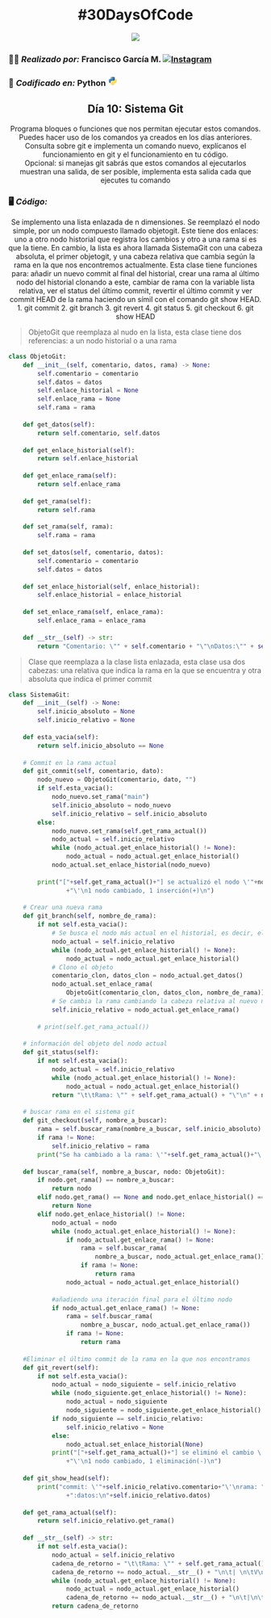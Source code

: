 
<h1 align="center">#30DaysOfCode</h1>

<p align="center"><img src="https://media.giphy.com/media/WUlplcMpOCEmTGBtBW/giphy.gif" width="100"></p>

### 👷‍♂️ *Realizado por:* Francisco García M.  <a href="https://www.instagram.com/edenigma/" target="_blank"><img src="https://upload.wikimedia.org/wikipedia/commons/thumb/e/e7/Instagram_logo_2016.svg/768px-Instagram_logo_2016.svg.png" title="Instagram" alt="Instagram" width="20" height="20"/></a>&nbsp;

### 🎲 *Codificado en:* Python <img src="https://github.com/devicons/devicon/blob/master/icons/python/python-original.svg" title="Python" alt="Python" width="20" height="20"/>&nbsp;


<h2 align="center">Día 10: Sistema Git</h2>
<p align="center" >Programa bloques o funciones que nos permitan ejecutar estos comandos. Puedes hacer uso de los comandos ya creados en los días anteriores.<br>
Consulta sobre git e implementa un comando nuevo, explícanos el funcionamiento en git y el funcionamiento en tu código.<br>
Opcional: si manejas git sabrás que estos comandos al ejecutarlos muestran una salida, de ser posible, implementa esta salida cada que ejecutes tu comando
</p>

### 🖥️ *Código:*

<p align="center">Se implemento una lista enlazada de n dimensiones. Se reemplazó el nodo simple, por un nodo compuesto llamado objetogit. Este tiene dos enlaces: uno a otro nodo historial que registra los cambios y otro a una rama si es que la tiene. En cambio, la lista es ahora llamada SistemaGit con una cabeza absoluta, el primer objetogit, y una cabeza relativa que cambia según la rama en la que nos encontremos actualmente. Esta clase tiene funciones para: añadir un nuevo commit al final del historial, crear una rama al último nodo del historial clonando a este, cambiar de rama con la variable lista relativa, ver el status del último commit, revertir el último commit y ver commit HEAD de la rama haciendo un símil con el comando git show HEAD. 
1. git commit
2. git branch
3. git revert
4. git status
5. git checkout
6. git show HEAD
</p>

>ObjetoGit que reemplaza al nudo en la lista, esta clase tiene dos referencias: a un nodo historial o a una rama

``` py
class ObjetoGit:
    def __init__(self, comentario, datos, rama) -> None:
        self.comentario = comentario
        self.datos = datos
        self.enlace_historial = None
        self.enlace_rama = None
        self.rama = rama

    def get_datos(self):
        return self.comentario, self.datos

    def get_enlace_historial(self):
        return self.enlace_historial

    def get_enlace_rama(self):
        return self.enlace_rama

    def get_rama(self):
        return self.rama

    def set_rama(self, rama):
        self.rama = rama

    def set_datos(self, comentario, datos):
        self.comentario = comentario
        self.datos = datos

    def set_enlace_historial(self, enlace_historial):
        self.enlace_historial = enlace_historial

    def set_enlace_rama(self, enlace_rama):
        self.enlace_rama = enlace_rama

    def __str__(self) -> str:
        return "Comentario: \"" + self.comentario + "\"\nDatos:\"" + self.datos + "\""
```

>Clase que reemplaza a la clase lista enlazada, esta clase usa dos cabezas: una relativa que indica la rama en la que se encuentra y otra absoluta que indica el primer commit

``` py
class SistemaGit:
    def __init__(self) -> None:
        self.inicio_absoluto = None
        self.inicio_relativo = None

    def esta_vacia(self):
        return self.inicio_absoluto == None

    # Commit en la rama actual
    def git_commit(self, comentario, dato):
        nodo_nuevo = ObjetoGit(comentario, dato, "")
        if self.esta_vacia():
            nodo_nuevo.set_rama("main")
            self.inicio_absoluto = nodo_nuevo
            self.inicio_relativo = self.inicio_absoluto
        else:
            nodo_nuevo.set_rama(self.get_rama_actual())
            nodo_actual = self.inicio_relativo
            while (nodo_actual.get_enlace_historial() != None):
                nodo_actual = nodo_actual.get_enlace_historial()
            nodo_actual.set_enlace_historial(nodo_nuevo)

        print("["+self.get_rama_actual()+"] se actualizó el nodo \'"+nodo_nuevo.comentario
                +"\'\n1 nodo cambiado, 1 inserción(+)\n")

    # Crear una nueva rama
    def git_branch(self, nombre_de_rama):
        if not self.esta_vacia():
            # Se busca el nodo más actual en el historial, es decir, el nodo actual
            nodo_actual = self.inicio_relativo
            while (nodo_actual.get_enlace_historial() != None):
                nodo_actual = nodo_actual.get_enlace_historial()
            # Clono el objeto
            comentario_clon, datos_clon = nodo_actual.get_datos()
            nodo_actual.set_enlace_rama(
                ObjetoGit(comentario_clon, datos_clon, nombre_de_rama))
            # Se cambia la rama cambiando la cabeza relativa al nuevo nodo de la nueva rama
            self.inicio_relativo = nodo_actual.get_enlace_rama()

        # print(self.get_rama_actual())

    # información del objeto del nodo actual
    def git_status(self):
        if not self.esta_vacia():
            nodo_actual = self.inicio_relativo
            while (nodo_actual.get_enlace_historial() != None):
                nodo_actual = nodo_actual.get_enlace_historial()
            return "\t\tRama: \"" + self.get_rama_actual() + "\"\n" + nodo_actual.__str__()

    # buscar rama en el sistema git
    def git_checkout(self, nombre_a_buscar):
        rama = self.buscar_rama(nombre_a_buscar, self.inicio_absoluto)
        if rama != None:
            self.inicio_relativo = rama
        print("Se ha cambiado a la rama: \'"+self.get_rama_actual()+"\'\n")

    def buscar_rama(self, nombre_a_buscar, nodo: ObjetoGit):
        if nodo.get_rama() == nombre_a_buscar:
            return nodo
        elif nodo.get_rama() == None and nodo.get_enlace_historial() == None:
            return None
        elif nodo.get_enlace_historial() != None:
            nodo_actual = nodo
            while (nodo_actual.get_enlace_historial() != None):
                if nodo_actual.get_enlace_rama() != None:
                    rama = self.buscar_rama(
                        nombre_a_buscar, nodo_actual.get_enlace_rama())
                    if rama != None:
                        return rama
                nodo_actual = nodo_actual.get_enlace_historial()

            #añadiendo una iteración final para el último nodo
            if nodo_actual.get_enlace_rama() != None:
                rama = self.buscar_rama(
                    nombre_a_buscar, nodo_actual.get_enlace_rama())
                if rama != None:
                    return rama

    #Eliminar el último commit de la rama en la que nos encontramos
    def git_revert(self):
        if not self.esta_vacia():
            nodo_actual = nodo_siguiente = self.inicio_relativo
            while (nodo_siguiente.get_enlace_historial() != None):
                nodo_actual = nodo_siguiente
                nodo_siguiente = nodo_siguiente.get_enlace_historial()
            if nodo_siguiente == self.inicio_relativo:
                self.inicio_relativo = None
            else:
                nodo_actual.set_enlace_historial(None)
            print("["+self.get_rama_actual()+"] se eliminó el cambio \'"+nodo_siguiente.comentario
                +"\'\n1 nodo cambiado, 1 eliminación(-)\n")

    def git_show_head(self):
        print("commit: \'"+self.inicio_relativo.comentario+"\'\nrama: "+self.get_rama_actual()
                +":datos:\n"+self.inicio_relativo.datos)

    def get_rama_actual(self):
        return self.inicio_relativo.get_rama()

    def __str__(self) -> str:
        if not self.esta_vacia():
            nodo_actual = self.inicio_relativo
            cadena_de_retorno = "\t\tRama: \"" + self.get_rama_actual() + "\"\n"
            cadena_de_retorno += nodo_actual.__str__() + "\n\t| \n\tV\n"
            while (nodo_actual.get_enlace_historial() != None):
                nodo_actual = nodo_actual.get_enlace_historial()
                cadena_de_retorno += nodo_actual.__str__() + "\n\t|\n\tV\n"
            return cadena_de_retorno
```